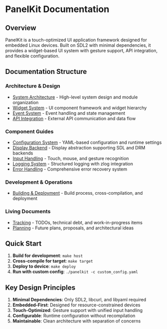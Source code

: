 # PanelKit Documentation

## Overview

PanelKit is a touch-optimized UI application framework designed for embedded Linux devices. Built on SDL2 with minimal dependencies, it provides a widget-based UI system with gesture support, API integration, and flexible configuration.

## Documentation Structure

### Architecture & Design
- [System Architecture](ARCHITECTURE.md) - High-level system design and module organization
- [Widget System](WIDGETS.md) - UI component framework and widget hierarchy
- [Event System](EVENTS.md) - Event handling and state management
- [API Integration](API.md) - External API communication and data flow

### Component Guides
- [Configuration System](CONFIGURATION.md) - YAML-based configuration and runtime settings
- [Display Backend](DISPLAY.md) - Display abstraction supporting SDL and DRM backends
- [Input Handling](INPUT.md) - Touch, mouse, and gesture recognition
- [Logging System](LOGGING.md) - Structured logging with zlog integration
- [Error Handling](ERROR_HANDLING.md) - Comprehensive error recovery system

### Development & Operations
- [Building & Deployment](DEPLOYMENT.md) - Build process, cross-compilation, and deployment

### Living Documents
- [Tracking](tracking/) - TODOs, technical debt, and work-in-progress items
- [Planning](planning/) - Future plans, proposals, and architectural ideas

## Quick Start

1. **Build for development**: `make host`
2. **Cross-compile for target**: `make target`
3. **Deploy to device**: `make deploy`
4. **Run with custom config**: `./panelkit -c custom_config.yaml`

## Key Design Principles

1. **Minimal Dependencies**: Only SDL2, libcurl, and libyaml required
2. **Embedded-First**: Designed for resource-constrained devices
3. **Touch-Optimized**: Gesture support with unified input handling
4. **Configurable**: Runtime configuration without recompilation
5. **Maintainable**: Clean architecture with separation of concerns
